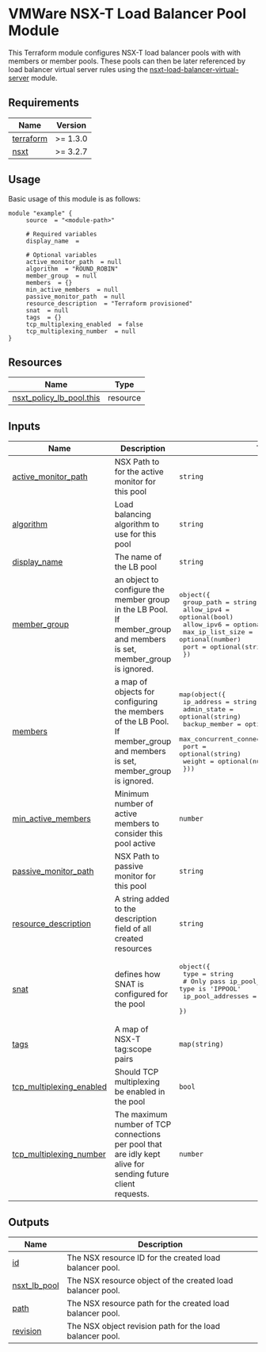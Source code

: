 # VMWare NSX-T Load Balancer Pool Module
This Terraform module configures NSX-T load balancer pools with with members or member pools. These pools can then be later referenced by load balancer virtual server rules using the [nsxt-load-balancer-virtual-server](../nsxt-load-balancer-virtual-server/README.md) module.

<!-- BEGIN_AUTOMATED_TF_DOCS_BLOCK -->
## Requirements

| Name | Version |
|------|---------|
| <a name="requirement_terraform"></a> [terraform](#requirement\_terraform) | >= 1.3.0 |
| <a name="requirement_nsxt"></a> [nsxt](#requirement\_nsxt) | >= 3.2.7 |

## Usage
Basic usage of this module is as follows:

```hcl
module "example" {
	 source  = "<module-path>"

	 # Required variables
	 display_name  = 

	 # Optional variables
	 active_monitor_path  = null
	 algorithm  = "ROUND_ROBIN"
	 member_group  = null
	 members  = {}
	 min_active_members  = null
	 passive_monitor_path  = null
	 resource_description  = "Terraform provisioned"
	 snat  = null
	 tags  = {}
	 tcp_multiplexing_enabled  = false
	 tcp_multiplexing_number  = null
}
```

## Resources

| Name | Type |
|------|------|
| [nsxt_policy_lb_pool.this](https://registry.terraform.io/providers/vmware/nsxt/latest/docs/resources/policy_lb_pool) | resource |

## Inputs

| Name | Description | Type | Default | Required |
|------|-------------|------|---------|:--------:|
| <a name="input_active_monitor_path"></a> [active\_monitor\_path](#input\_active\_monitor\_path) | NSX Path to for the active monitor for this pool | `string` | `null` | no |
| <a name="input_algorithm"></a> [algorithm](#input\_algorithm) | Load balancing algorithm to use for this pool | `string` | `"ROUND_ROBIN"` | no |
| <a name="input_display_name"></a> [display\_name](#input\_display\_name) | The name of the LB pool | `string` | n/a | yes |
| <a name="input_member_group"></a> [member\_group](#input\_member\_group) | an object to configure the member group in the LB Pool. If member\_group and members is set, member\_group is ignored. | <pre>object({<br>    group_path       = string<br>    allow_ipv4       = optional(bool)<br>    allow_ipv6       = optional(bool)<br>    max_ip_list_size = optional(number)<br>    port             = optional(string)<br>  })</pre> | `null` | no |
| <a name="input_members"></a> [members](#input\_members) | a map of objects for configuring the members of the LB Pool. If member\_group and members is set, member\_group is ignored. | <pre>map(object({<br>    ip_address                 = string<br>    admin_state                = optional(string)<br>    backup_member              = optional(bool)<br>    max_concurrent_connections = optional(number)<br>    port                       = optional(string)<br>    weight                     = optional(number)<br>  }))</pre> | `{}` | no |
| <a name="input_min_active_members"></a> [min\_active\_members](#input\_min\_active\_members) | Minimum number of active members to consider this pool active | `number` | `null` | no |
| <a name="input_passive_monitor_path"></a> [passive\_monitor\_path](#input\_passive\_monitor\_path) | NSX Path to passive monitor for this pool | `string` | `null` | no |
| <a name="input_resource_description"></a> [resource\_description](#input\_resource\_description) | A string added to the description field of all created resources | `string` | `"Terraform provisioned"` | no |
| <a name="input_snat"></a> [snat](#input\_snat) | defines how SNAT is configured for the pool | <pre>object({<br>    type = string<br>    # Only pass ip_pool_addresses if type is 'IPPOOL'<br>    ip_pool_addresses = optional(list(string))<br>  })</pre> | `null` | no |
| <a name="input_tags"></a> [tags](#input\_tags) | A map of NSX-T tag:scope pairs | `map(string)` | `{}` | no |
| <a name="input_tcp_multiplexing_enabled"></a> [tcp\_multiplexing\_enabled](#input\_tcp\_multiplexing\_enabled) | Should TCP multiplexing be enabled in the pool | `bool` | `false` | no |
| <a name="input_tcp_multiplexing_number"></a> [tcp\_multiplexing\_number](#input\_tcp\_multiplexing\_number) | The maximum number of TCP connections per pool that are idly kept alive for sending future client requests. | `number` | `null` | no |

## Outputs

| Name | Description |
|------|-------------|
| <a name="output_id"></a> [id](#output\_id) | The NSX resource ID for the created load balancer pool. |
| <a name="output_nsxt_lb_pool"></a> [nsxt\_lb\_pool](#output\_nsxt\_lb\_pool) | The NSX resource object of the created load balancer pool. |
| <a name="output_path"></a> [path](#output\_path) | The NSX resource path for the created load balancer pool. |
| <a name="output_revision"></a> [revision](#output\_revision) | The NSX object revision path for the load balancer pool. |

<!-- END_AUTOMATED_TF_DOCS_BLOCK -->
